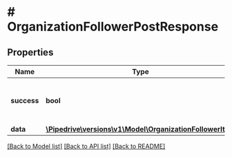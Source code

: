 # # OrganizationFollowerPostResponse

## Properties

Name | Type | Description | Notes
------------ | ------------- | ------------- | -------------
**success** | **bool** | If the request was successful or not |
**data** | [**\Pipedrive\versions\v1\Model\OrganizationFollowerItem**](OrganizationFollowerItem.md) |  |

[[Back to Model list]](../README.md#documentation-for-models) [[Back to API list]](../README.md#documentation-for-api-endpoints) [[Back to README]](../README.md)
